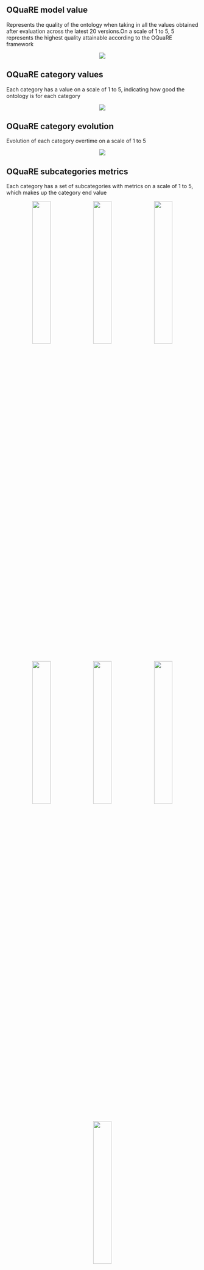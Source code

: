 ## OQuaRE model value
Represents the quality of the ontology when taking in all the values obtained after evaluation across the latest 20 versions.On a scale of 1 to 5, 5 represents the highest quality attainable according to the OQuaRE framework

<p align="center" width="100%">
	<img src="img/obi_OQuaRE_model_values.png"/>
</p>

## OQuaRE category values
Each category has a value on a scale of 1 to 5, indicating how good the ontology is for each category

<p align="center" width="100%">
	<img src="img/obi_category_values.png"/>
</p>

## OQuaRE category evolution
Evolution of each category overtime on a scale of 1 to 5

<p align="center" width="100%">
	<img src="img/obi_categories_evolution.png"/>
</p>

## OQuaRE subcategories metrics
Each category has a set of subcategories with metrics on a scale of 1 to 5, which makes up the category end value

<p align="center" width="100%">
	<img width="31%" src="img/obi_compatibility_subcategories_metrics.png"/>
	<img width="31%" src="img/obi_functionalAdequacy_subcategories_metrics.png"/>
	<img width="31%" src="img/obi_maintainability_subcategories_metrics.png"/>
	<img width="31%" src="img/obi_operability_subcategories_metrics.png"/>
	<img width="31%" src="img/obi_reliability_subcategories_metrics.png"/>
	<img width="31%" src="img/obi_structural_subcategories_metrics.png"/>
	<img width="31%" src="img/obi_transferability_subcategories_metrics.png"/>
</p>

## OQuaRE subcategories metrics evolution
Evolution of each category subcategories values overtime on a scale of 1 to 5

<p align="center" width="100%">
	<img width="31%" src="img/obi_compatibility_subcategories_evolution.png"/>
	<img width="31%" src="img/obi_functionalAdequacy_subcategories_evolution.png"/>
	<img width="31%" src="img/obi_maintainability_subcategories_evolution.png"/>
	<img width="31%" src="img/obi_operability_subcategories_evolution.png"/>
	<img width="31%" src="img/obi_reliability_subcategories_evolution.png"/>
	<img width="31%" src="img/obi_structural_subcategories_evolution.png"/>
	<img width="31%" src="img/obi_transferability_subcategories_evolution.png"/>
</p>

## OQuaRE metrics values
Fine grained metrics, lowest level of ontology analysis provided. Scaled version uses a 1 to 5 scale

<p align="center" width="100%">
	<img width="45%" src="img/obi_metrics.png"/>
	<img width="45%" src="img/obi_scaled_metrics.png"/>
</p>

## OQuaRE scaled metrics evolution
Evolution of each of the 19 scaled metrics obtained from an ontology

<p align="center" width="100%">
	<img src="img/obi_scaled_metrics_evolution.png"/>
</p>

## OQuaRE metrics evolution
Evolution of each of the 19 metrics obtained from an ontology
<div style="width: 33%; float: left;"><h3 align="center" width="100%">ANOnto evolution</h3>

<p align="center" width="100%">
	<img src="img/obi_ANOnto_metric_evolution.png"/>
</p>
</div>

<div style="width: 33%; float: left;"><h3 align="center" width="100%">AROnto evolution</h3>

<p align="center" width="100%">
	<img src="img/obi_AROnto_metric_evolution.png"/>
</p>
</div>

<div style="width: 33%; float: left;"><h3 align="center" width="100%">CBOOnto evolution</h3>

<p align="center" width="100%">
	<img src="img/obi_CBOOnto_metric_evolution.png"/>
</p>
</div>

<div style="width: 33%; float: left;"><h3 align="center" width="100%">CBOnto2 evolution</h3>

<p align="center" width="100%">
	<img src="img/obi_CBOnto2_metric_evolution.png"/>
</p>
</div>

<div style="width: 33%; float: left;"><h3 align="center" width="100%">CROnto evolution</h3>

<p align="center" width="100%">
	<img src="img/obi_CROnto_metric_evolution.png"/>
</p>
</div>

<div style="width: 33%; float: left;"><h3 align="center" width="100%">DITOnto evolution</h3>

<p align="center" width="100%">
	<img src="img/obi_DITOnto_metric_evolution.png"/>
</p>
</div>

<div style="width: 33%; float: left;"><h3 align="center" width="100%">INROnto evolution</h3>

<p align="center" width="100%">
	<img src="img/obi_INROnto_metric_evolution.png"/>
</p>
</div>

<div style="width: 33%; float: left;"><h3 align="center" width="100%">LCOMOnto evolution</h3>

<p align="center" width="100%">
	<img src="img/obi_LCOMOnto_metric_evolution.png"/>
</p>
</div>

<div style="width: 33%; float: left;"><h3 align="center" width="100%">NACOnto evolution</h3>

<p align="center" width="100%">
	<img src="img/obi_NACOnto_metric_evolution.png"/>
</p>
</div>

<div style="width: 33%; float: left;"><h3 align="center" width="100%">NOCOnto evolution</h3>

<p align="center" width="100%">
	<img src="img/obi_NOCOnto_metric_evolution.png"/>
</p>
</div>

<div style="width: 33%; float: left;"><h3 align="center" width="100%">NOMOnto evolution</h3>

<p align="center" width="100%">
	<img src="img/obi_NOMOnto_metric_evolution.png"/>
</p>
</div>

<div style="width: 33%; float: left;"><h3 align="center" width="100%">POnto evolution</h3>

<p align="center" width="100%">
	<img src="img/obi_POnto_metric_evolution.png"/>
</p>
</div>

<div style="width: 33%; float: left;"><h3 align="center" width="100%">PROnto evolution</h3>

<p align="center" width="100%">
	<img src="img/obi_PROnto_metric_evolution.png"/>
</p>
</div>

<div style="width: 33%; float: left;"><h3 align="center" width="100%">RFCOnto evolution</h3>

<p align="center" width="100%">
	<img src="img/obi_RFCOnto_metric_evolution.png"/>
</p>
</div>

<div style="width: 33%; float: left;"><h3 align="center" width="100%">RROnto evolution</h3>

<p align="center" width="100%">
	<img src="img/obi_RROnto_metric_evolution.png"/>
</p>
</div>

<div style="width: 33%; float: left;"><h3 align="center" width="100%">TMOnto evolution</h3>

<p align="center" width="100%">
	<img src="img/obi_TMOnto_metric_evolution.png"/>
</p>
</div>

<div style="width: 33%; float: left;"><h3 align="center" width="100%">TMOnto2 evolution</h3>

<p align="center" width="100%">
	<img src="img/obi_TMOnto2_metric_evolution.png"/>
</p>
</div>

<div style="width: 33%; float: left;"><h3 align="center" width="100%">WMCOnto evolution</h3>

<p align="center" width="100%">
	<img src="img/obi_WMCOnto_metric_evolution.png"/>
</p>
</div>

<div style="width: 33%; float: left;"><h3 align="center" width="100%">WMCOnto2 evolution</h3>

<p align="center" width="100%">
	<img src="img/obi_WMCOnto2_metric_evolution.png"/>
</p>
</div>

